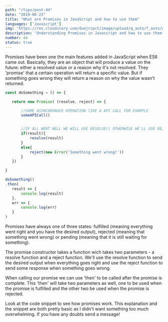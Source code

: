 ```yaml
---
path: "/tips/post-44"
date: "2019-08-23"
title: "What are Promises in JavaScript and how to use them"
languages: ['Javascript']
img: 'https://res.cloudinary.com/duejrcpct/image/upload/q_auto/f_auto/w_1000/v1586813605/tips/44-1_f3dlco.png'
description: 'Understanding Promises in Javascript and how to use them'
number: 44
status: true
---
```


Promises have been one the main features added in JavaScript when ES6 came out.
Basically, they are an object that will produce a value on the future: either a resolved value or a reason why it's not resolved. They 'promise' that a certain operation will return a specific value. But if something goes wrong they will return a reason on why the value wasn't returned.

 ```javascript
const doSomething = () => {

    return new Promise( (resolve, reject) => {

        //SOME ASYNCHRONOUS OPERATION lIKE A API CALL FOR EXAMPLE
        someAPICall()


        //IF ALL WENT WELL WE WILL USE RESOLVE() OTHERWISE WE'LL USE REJECT()
        if(result){
            resolve(result)
        }
        else{
            reject(new Error('Something went wrong!'))
        }
    })

}

doSomething()
.then( 
    result => {
        console.log(result)
    },
    err => {
        console.log(err)
    } 
)
 ```

Promises have always one of three states: fulfilled (meaning everything went right and you have the desired output), rejected (meaning that something went wrong) or pending (meaning that it is still waiting for something).

The promise constructor takes a function wich takes two parameters - a resolve function and a reject function. We'll use the resolve function to send the desired output when everything goes right and use the reject function to send some response when something goes wrong.

When calling our promise we can use 'then' to be called after the promise is complete. This 'then' will take two parameters as well, one to be used when the promise is fulfilled and the other two be used when the promise is rejected.

Look at the code snippet to see how promises work. This explanation and the snippet are both pretty basic as I didn't want something too much overwhelming. If you have any doubts send a message!